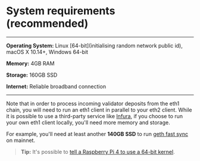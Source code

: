 # System requirements (recommended)

-----------------
**Operating System:** Linux [64-bit](initialising random network public id), macOS X 10.14+, Windows 64-bit

**Memory:** 4GB RAM

**Storage:** 160GB SSD

**Internet:** Reliable broadband connection

----------------

Note that in order to process incoming validator deposits from the eth1 chain, you will need to run an eth1 client in parallel to your eth2 client. While it is possible to use a third-party service like [Infura](/infura-guide.md), if you choose to run your own eth1 client locally, you'll need more memory and storage.

For example, you'll need at least another **140GB SSD** to run [geth fast sync](/eth1.md) on mainnet.

> **Tip:** It's possible to [tell a Raspberry Pi 4 to use a 64-bit kernel](/pi-guide.md#10-64-bit-kernel).
